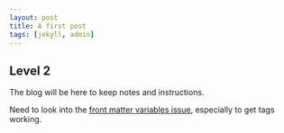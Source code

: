 ```yaml
---
layout: post
title: A first post 
tags: [jekyll, admin]
---
```


## Level 2 

The blog will be here to keep notes and instructions. 

Need to look into the [front matter variables issue](https://jekyllrb.com/docs/front-matter/), especially to get tags working. 